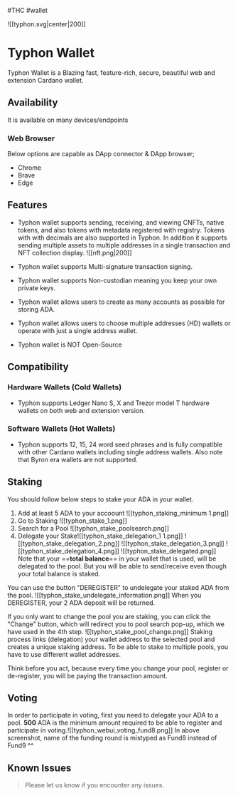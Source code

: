 #THC #wallet

![[typhon.svg|center|200]]

# Typhon Wallet

Typhon Wallet is a Blazing fast, feature-rich, secure, beautiful web and extension Cardano wallet.

## Availability

It is available on many devices/endpoints

### Web Browser

Below options are capable as DApp connector & DApp browser;

- Chrome
- Brave
- Edge

## Features

- Typhon wallet supports sending, receiving, and viewing CNFTs, native tokens, and also tokens with metadata registered with registry. Tokens with with decimals are also supported in Typhon. In addition it supports sending multiple assets to multiple addresses in a single transaction and NFT collection display.
  ![[nft.png|200]]
- Typhon wallet supports Multi-signature transaction signing.

- Typhon wallet supports Non-custodian meaning you keep your own private keys.

- Typhon wallet allows users to create as many accounts as possible for storing ADA.

- Typhon wallet allows users to choose multiple addresses (HD) wallets or operate with just a single address wallet.

- Typhon wallet is NOT Open-Source

## Compatibility

### Hardware Wallets (Cold Wallets)

- Typhon supports Ledger Nano S, X and Trezor model T hardware wallets on both web and extension version.

### Software Wallets (Hot Wallets)

- Typhon supports 12, 15, 24 word seed phrases and is fully compatible with other Cardano wallets including single address wallets. Also note that Byron era wallets are not supported.

## Staking

You should follow below steps to stake your ADA in your wallet.

1. Add at least 5 ADA to your accoount
   ![[typhon_staking_minimum 1.png]]
2. Go to Staking
   ![[typhon_stake_1.png]]
3. Search for a Pool
   ![[typhon_stake_poolsearch.png]]
4. Delegate your Stake![[typhon_stake_delegation_1 1.png]]
   ![[typhon_stake_delegation_2.png]]
   ![[typhon_stake_delegation_3.png]]
   ![[typhon_stake_delegation_4.png]]
   ![[typhon_stake_delegated.png]]
   Note that your ==**total balance**== in your wallet that is used, will be delegated to the pool. But you will be able to send/receive even though your total balance is staked.

You can use the button "DEREGISTER" to undelegate your staked ADA from the pool.
![[typhon_stake_undelegate_information.png]]
When you DEREGISTER, your 2 ADA deposit will be returned.

If you only want to change the pool you are staking, you can click the "Change" button, which will redirect you to pool search pop-up, which we have used in the 4th step.
![[typhon_stake_pool_change.png]]
Staking process links (delegation) your wallet address to the selected pool and creates a unique staking address. To be able to stake to multiple pools, you have to use different wallet addresses.

Think before you act, because every time you change your pool, register or de-register, you will be paying the transaction amount.

## Voting

In order to participate in voting, first you need to delegate your ADA to a pool. **500** ADA is the minimum amount required to be able to register and participate in voting.![[typhon_webui_voting_fund8.png]]
In above screenshot, name of the funding round is mistyped as Fund8 instead of Fund9 ^^

## Known Issues

> Please let us know if you encounter any issues.
